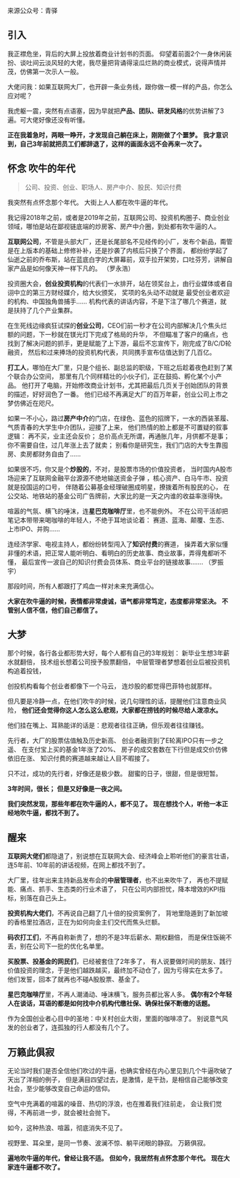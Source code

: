 来源公众号：青驿

## 引入

我正襟危坐，背后的大屏上投放着商业计划书的页面。
仰望着前面2个一身休闲装扮、谈吐间云淡风轻的大佬，我尽量把背诵得滚瓜烂熟的商业模式，说得声情并茂，仿佛第一次示人一般。

大佬问我：如果互联网大厂，也开辟一条业务线，跟你做一模一样的产品，你怎么应对呢？

我虎躯一震，突然有点语塞，因为早就把**产品、团队、研发风格**的优势讲解了3遍。可大佬好像还没有听懂。

**正在我着急时，两眼一睁开，才发现自己躺在床上，刚刚做了个噩梦。**
**我才意识到，自己3年前就把员工们都辞退了，这样的画面永远不会再来一次了。**

## 怀念 吹牛的年代
> 公司、投资、创业、职场人、房产中介、股民、知识付费

我突然有点怀念那个年代。
大街上人人都在吹牛逼的年代。

我记得2018年之前，或者是2019年之前，互联网公司、投资机构圈子、商业创业领域，哪怕是站在鄙视链底端的炒房客、房产中介圈，到处都有吹牛逼的人。

**互联网公司**，不管是头部大厂，还是长尾部名不见经传的小厂，发布个新品，甭管是在上版本的基础上修修补补，还是抄袭了内核后只换了个界面，
都纷纷学起了仙逝之前的乔布斯，站在蓝底白字的大屏幕前，双手拉开架势，口吐芬芳，讲解自家产品是如何像天神一样下凡的。
（罗永浩）

投资圈大会，**创业投资机构**的代表们一水排开，站在领奖台上，由行业媒体或者自诩中立的第三方财经媒介，给大伙颁奖，
奖项的名头动不动就是 最受创业者欢迎的机构、中国独角兽捕手……
机构代表的讲话内容，不是下注了哪几个赛道，就是扶持了几个产业集群。

在生死线边缘疯狂试探的**创业公司**，CEO们前一秒才在公司内部解决几个焦头烂额的问题，下一秒就在镁光灯下完成了格局的升华，
不但瞄准了客户的痛点，也找到了解决问题的抓手，更是赋能了上下游，最后不忘宣传下，刚完成了B/C/D轮融资，
然后和过来捧场的投资机构代表，共同携手宣布估值达到了几百亿。

**打工人**，哪怕在大厂里，只是个组长、副总监的职级，下班之后趁着夜色赶到了某个联合办公空间，
那里有几个同样精壮的小伙子们，正在鼓捣、孵化某个小产品。
他打开了电脑，开始修改商业计划书，尤其把最后几页关于创始团队的背景的描述，好好润色了一番。
他们已经不再满足大厂的百万年薪，创业公司上市之梦仿佛近在咫尺。

如果一不小心，路过**房产中介**的门店，在绿色、蓝色的招牌下，一水的西装革履、气质青春的大学生中介团队，迎接了上来，
他们热情的脸上都是不可置疑的叙事逻辑：
再不买，业主还会反价；
总价高点无所谓，再通胀几年，月供都不是事；
你不需要自住，过几年涨上去了就卖；
别看你是研究生，我们门店的大专生靠囤房、卖房都财务自由了……

如果很不巧，你又是个**炒股的**，不对，是股票市场的价值投资者，
当时国内A股市场迎来了互联网金融平台源源不绝地输送资金子弹 ，核心资产、白马牛市、投资就是投国运的口号，
伴随着公募基金经理破圈成明星，撩拨着所有股民的心，
在公交站、地铁站的基金公司广告牌前，大家比的是一天之内谁的收益率涨得快。

喧嚣的气氛、横飞的唾沫，连**星巴克咖啡厅**里，也不能例外。
不在公司干活却把笔记本带带来喝咖啡的年轻人，不绝于耳地谈论着：
赛道、蓝海、颠覆、生态、上市IPO、并购……

连经济学家、电视主持人，都纷纷转型闯入了**知识付费**的赛道，
操弄着大家似懂非懂的术语，把正常人能听明白、看明白的历史故事、商业故事，弄得鬼都听不懂，
最后宣传一波自己的知识付费会员体系、商业平台的链接故事…….
（罗振宇）

那段时间，所有人都跟打了鸡血一样对未来充满信心。

**大家在吹牛逼的时候，表情都非常虔诚，语气都非常笃定，态度都非常坚决。**
**不管别人信不信，他们自己都信了。**

## 大梦
那个时候，各行各业都形势大好，每个人都有自己的3年规划：
新毕业生想3年薪水就翻倍，
技术组长想着公司授予股票翻倍，
中层管理者梦想着创业后被投资机构追着投钱，

创投机构看每个创业者都像下一个马云，
连炒股的都觉得巴菲特也就那样。

但凡要是冷静一点，在他们吹牛的时候，说几句理性的话，提醒他们注意商业风险，
**他们还会觉得你这人怎么这么悲观，大家都在捞钱的时候尽给人泼凉水。**

他们挂在嘴上、耳熟能详的话是：悲观者往往正确，但乐观者往往赚钱。

先行者，大厂的股票估值触及历史新高、
创业者融资到了E轮离IPO只有一步之遥、
在支付宝上买的基金1年涨了20%、
房子的成交套数在下行但是成交价仿佛依旧在涨、
知识付费的赛道越来越让人目不暇接了。

只不过，成功的先行者，好像还是极少数。
甜蜜的日子，很甜，但是很短暂。

**3年时间，很长；**
**但是又好像是一夜之间。**

**我们突然发现，那些年都在吹牛逼的人，都不见了。**
**现在想找个人，听他一本正经地吹牛逼，都找不到了。**

## 醒来

**互联网大佬们**都隐退了，别说想在互联网大会、经济峰会上聆听他们的豪言壮语，连5年前、10年前的讲话视频，在网上都找不到了。

大厂里，往年出来主持新品发布会的**中层管理者**，也不出来吹牛了，
再也不提赋能、痛点、抓手、生态类的行业术语了，
只在公司内部担忧，降本增效的KPI指标，别落在自己头上。

**投资机构大佬们**，不再说自己翻了几十倍的投资案例了，
背地里隐遁到了新加坡的香格里拉酒店，正在为如何向金主们交代而焦头烂额。

**码农打工们**，不再自称新贵了，想的不是3年后薪水、期权翻倍，
而是保住饭碗不丢，别在公司下一批的优化名单里。

**买股票、投基金的网民们**，已经被套住了2年多了，
有人说要做时间的朋友、践行价值投资的理念，于是他们越跌越买，最终加不动仓了，因为亏得实在太多了。
他们发誓，回本了就再也不碰A股股票、基金了。

**星巴克咖啡厅**里，不再人潮涌动、唾沫横飞，服务员都比客人多。
**偶尔有2个年轻人在谈话，耳语的都是如何找中介机构代缴社保、确保社保不断缴的话题。**

作为全国创业者心目中的圣地：中关村创业大街，里面的咖啡凉了。
别说意气风发的创业者了，连孤独的行人都没有几个了。

## 万籁此俱寂
无论当时我们是否全信他们吹过的牛逼，也确实曾经在内心里见到几个牛逼吹破了天出了洋相的例子，
但是满目四望过去，是激情，是干劲，是相信自己能够改变社会，至少能够改变自己命运的信仰。

空气中充满着的喧嚣的噪音、热切的浮浪，也在推着我们往前走，
会让我们觉得，不再前进一步，就会被社会抛下。

如今，这种热浪、喧嚣，彻底消失不见了。

视野里、耳朵里，是同一节奏、波澜不惊、躺平闭眼的静寂。
万籁俱寂。

**遍地吹牛逼的年代，曾经让我不适。**
**但如今，我居然有点怀念那个年代。**
**现在大家连牛逼都不吹了。**


